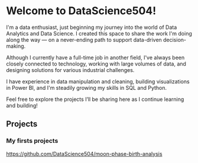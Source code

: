 # Welcome to DataScience504!

I'm a data enthusiast, just beginning my journey into the world of Data Analytics and Data Science. I created this space to share the work I'm doing along the way — on a never-ending path to support data-driven decision-making.

Although I currently have a full-time job in another field, I've always been closely connected to technology, working with large volumes of data, and designing solutions for various industrial challenges.

I have experience in data manipulation and cleaning, building visualizations in Power BI, and I'm steadily growing my skills in SQL and Python.

Feel free to explore the projects I’ll be sharing here as I continue learning and building!

## Projects

### My firsts projects
https://github.com/DataScience504/moon-phase-birth-analysis

